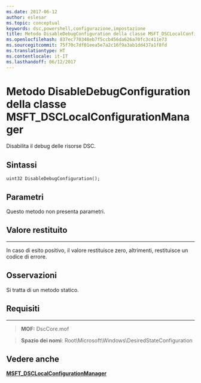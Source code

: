 ```yaml
---
ms.date: 2017-06-12
author: eslesar
ms.topic: conceptual
keywords: dsc,powershell,configurazione,impostazione
title: Metodo DisableDebugConfiguration della classe MSFT_DSCLocalConfigurationManager
ms.openlocfilehash: 837ec770348eb7f5ccb456da626a70fc3c411e73
ms.sourcegitcommit: 75f70c7df01eea5e7a2c16f9a3ab1dd437a1f8fd
ms.translationtype: HT
ms.contentlocale: it-IT
ms.lasthandoff: 06/12/2017
---
```

<a id="disabledebugconfiguration-method-of-the-msftdsclocalconfigurationmanager-class" class="xliff"></a>
# Metodo DisableDebugConfiguration della classe MSFT_DSCLocalConfigurationManager

Disabilita il debug delle risorse DSC.

<a id="syntax" class="xliff"></a>
Sintassi
------

```mof
uint32 DisableDebugConfiguration();
```

<a id="parameters" class="xliff"></a>
Parametri
----------

Questo metodo non presenta parametri.

<a id="return-value" class="xliff"></a>
## Valore restituito
------------

In caso di esito positivo, il valore restituisce zero, altrimenti, restituisce un codice di errore.

<a id="remarks" class="xliff"></a>
## Osservazioni

Si tratta di un metodo statico.

<a id="requirements" class="xliff"></a>
## Requisiti
------------
>**MOF:** DscCore.mof

>**Spazio dei nomi**: Root\Microsoft\Windows\DesiredStateConfiguration


<a id="see-also" class="xliff"></a>
## Vedere anche


[**MSFT_DSCLocalConfigurationManager**](msft-dsclocalconfigurationmanager.md)

 

 



